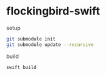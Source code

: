 # flockingbird-swift
setup
```bash
git submodule init
git submodule update --recursive
```


build
```bash
swift build
```
